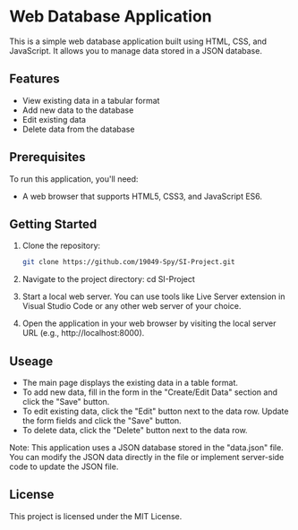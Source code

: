 # Web Database Application

This is a simple web database application built using HTML, CSS, and JavaScript. It allows you to manage data stored in a JSON database.

## Features

- View existing data in a tabular format
- Add new data to the database
- Edit existing data
- Delete data from the database

## Prerequisites

To run this application, you'll need:

- A web browser that supports HTML5, CSS3, and JavaScript ES6.

## Getting Started

1. Clone the repository:

   ```bash
   git clone https://github.com/19049-Spy/SI-Project.git
2. Navigate to the project directory:
cd SI-Project

3. Start a local web server. You can use tools like Live Server extension in Visual Studio Code or any other web server of your choice.

4. Open the application in your web browser by visiting the local server URL (e.g., http://localhost:8000).

## Useage
- The main page displays the existing data in a table format.
- To add new data, fill in the form in the "Create/Edit Data" section and click the "Save" button.
- To edit existing data, click the "Edit" button next to the data row. Update the form fields and click the "Save" button.
- To delete data, click the "Delete" button next to the data row.

Note: This application uses a JSON database stored in the "data.json" file. You can modify the JSON data directly in the file or implement server-side code to update the JSON file.

## License
This project is licensed under the MIT License.